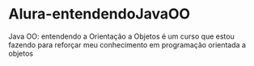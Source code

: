 # Alura-entendendoJavaOO

Java OO: entendendo a Orientação a Objetos é um curso que estou fazendo para reforçar meu conhecimento em programação orientada a objetos
